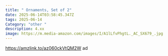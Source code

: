 ```yaml
---
title: " Ornaments, Set of 2"
date: 2025-06-14T03:58:45.347Z
tags: 2025-06-14
Category: "other "
description: 4.xx
image: https://m.media-amazon.com/images/I/A1lLfvPhgtL._AC_SX679_.jpg
---
```

https://amzlink.to/az060ckVtQM2W        ad